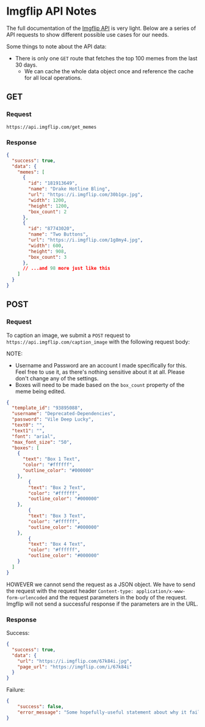# Imgflip API Notes

The full documentation of the [Imgflip API](https://imgflip.com/api) is very light.  Below are a series of API requests to show different possible use cases for our needs.

Some things to note about the API data:

* There is only one `GET` route that fetches the top 100 memes from the last 30 days.
  * We can cache the whole data object once and reference the cache for all local operations.

## GET 

### Request

`https://api.imgflip.com/get_memes`

### Response

```json
{
  "success": true,
  "data": {
    "memes": [
      {
        "id": "181913649",
        "name": "Drake Hotline Bling",
        "url": "https://i.imgflip.com/30b1gx.jpg",
        "width": 1200,
        "height": 1200,
        "box_count": 2
      },
      {
        "id": "87743020",
        "name": "Two Buttons",
        "url": "https://i.imgflip.com/1g8my4.jpg",
        "width": 600,
        "height": 908,
        "box_count": 3
      },
      // ...and 98 more just like this
    ]
  }
}
```

## POST 

### Request

To caption an image, we submit a `POST` request to `https://api.imgflip.com/caption_image` with the following request body:

NOTE: 

 * Username and Password are an account I made specifically for this. Feel free to use it, as there's nothing sensitive about it at all. Please don't change any of the settings.
 * Boxes will need to be made based on the `box_count` property of the meme being edited.

```json
{
  "template_id": "93895088",
  "username": "Deprecated-Dependencies",
  "password": "Vile Deep Lucky",
  "text0": "",
  "text1": "",
  "font": "arial",
  "max_font_size": "50",
  "boxes": [
    {
      "text": "Box 1 Text",
      "color": "#ffffff",
      "outline_color": "#000000"
    },
        {
        "text": "Box 2 Text",
        "color": "#ffffff",
        "outline_color": "#000000"
    },
        {
        "text": "Box 3 Text",
        "color": "#ffffff",
        "outline_color": "#000000"
    },
        {
        "text": "Box 4 Text",
        "color": "#ffffff",
        "outline_color": "#000000"
    }
  ]
}
```

HOWEVER we cannot send the request as a JSON object.  We have to send the request with the request header `Content-type: application/x-www-form-urlencoded` and the request parameters in the body of the request.  Imgflip will not send a successful response if the parameters are in the URL.

### Response

Success:

```json
{
  "success": true,
  "data": {
    "url": "https://i.imgflip.com/67k84i.jpg",
    "page_url": "https://imgflip.com/i/67k84i"
  }
}
```

Failure: 

```json
{
    "success": false,
    "error_message": "Some hopefully-useful statement about why it failed"
}
```


